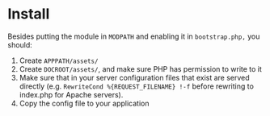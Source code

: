 # Install

Besides putting the module in `MODPATH` and enabling it in `bootstrap.php,` 
you should:

  1. Create `APPPATH/assets/`
  2. Create `DOCROOT/assets/`, and make sure PHP has permission to write to it
  3. Make sure that in your server configuration files that exist are served 
     directly (e.g. `RewriteCond %{REQUEST_FILENAME} !-f` before rewriting to 
     index.php for Apache servers).
  3. Copy the config file to your application
